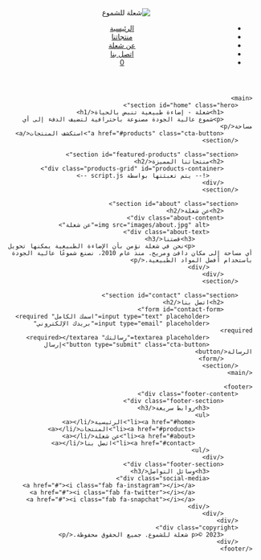 <!DOCTYPE html>
<html lang="ar" dir="rtl">
<head>
    <meta charset="UTF-8">
    <meta name="viewport" content="width=device-width, initial-scale=1.0">
    <meta name="description" content="شعلة - شموع فاخرة عالية الجودة بروائح مميزة">
    <title>شعلة - شموع عالية الجودة</title>
    <link rel="stylesheet" href="styles.css">
    <link rel="stylesheet" href="https://cdnjs.cloudflare.com/ajax/libs/font-awesome/6.0.0/css/all.min.css">
</head>
<body>
    <header>
        <div class="logo">
            <img src="images/logo.png" alt="شعلة للشموع">
        </div>
        <nav>
            <ul>
                <li><a href="#home">الرئيسية</a></li>
                <li><a href="#products">منتجاتنا</a></li>
                <li><a href="#about">عن شعلة</a></li>
                <li><a href="#contact">اتصل بنا</a></li>
                <li><a href="#cart"><i class="fas fa-shopping-cart"></i> <span id="cart-count">0</span></a></li>
            </ul>
        </nav>
    </header>

    <main>
        <section id="home" class="hero">
            <h1>شعلة - إضاءة طبيعية تنبض بالحياة</h1>
            <p>شموع عالية الجودة مصنوعة باحترافية لتضيف الدفء إلى أي مساحة</p>
            <a href="#products" class="cta-button">استكشف المنتجات</a>
        </section>

        <section id="featured-products" class="section">
            <h2>منتجاتنا المميزة</h2>
            <div class="products-grid" id="products-container">
                <!-- يتم تعبئتها بواسطة script.js -->
            </div>
        </section>

        <section id="about" class="section">
            <h2>عن شعلة</h2>
            <div class="about-content">
                <img src="images/about.jpg" alt="عن شعلة">
                <div class="about-text">
                    <h3>قصتنا</h3>
                    <p>نحن في شعلة نؤمن بأن الإضاءة الطبيعية يمكنها تحويل أي مساحة إلى مكان دافئ ومريح. منذ عام 2010، نصنع شموعًا عالية الجودة باستخدام أفضل المواد الطبيعية.</p>
                </div>
            </div>
        </section>

        <section id="contact" class="section">
            <h2>اتصل بنا</h2>
            <form id="contact-form">
                <input type="text" placeholder="اسمك الكامل" required>
                <input type="email" placeholder="بريدك الإلكتروني" required>
                <textarea placeholder="رسالتك" required></textarea>
                <button type="submit" class="cta-button">إرسال الرسالة</button>
            </form>
        </section>
    </main>

    <footer>
        <div class="footer-content">
            <div class="footer-section">
                <h3>روابط سريعة</h3>
                <ul>
                    <li><a href="#home">الرئيسية</a></li>
                    <li><a href="#products">المنتجات</a></li>
                    <li><a href="#about">عن شعلة</a></li>
                    <li><a href="#contact">اتصل بنا</a></li>
                </ul>
            </div>
            <div class="footer-section">
                <h3>وسائل التواصل</h3>
                <div class="social-media">
                    <a href="#"><i class="fab fa-instagram"></i></a>
                    <a href="#"><i class="fab fa-twitter"></i></a>
                    <a href="#"><i class="fab fa-snapchat"></i></a>
                </div>
            </div>
        </div>
        <div class="copyright">
            <p>© 2023 شعلة للشموع. جميع الحقوق محفوظة.</p>
        </div>
    </footer>
<script src="script.js"></script>
</body>
</html>

